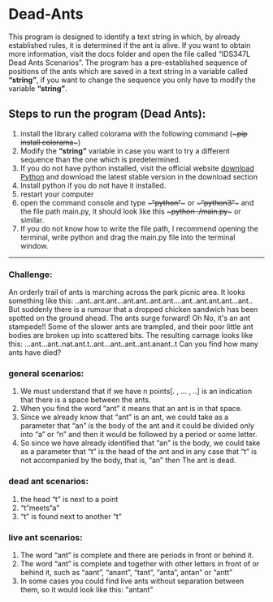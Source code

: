# Dead-Ants

This program is designed to identify a text string in which, by already established rules, it is determined if the ant is alive. If you want to obtain more information, visit the docs folder and open the file called “IDS347L Dead Ants Scenarios”.
The program has a pre-established sequence of positions of the ants which are saved in a text string in a variable called **“string”**, if you want to change the sequence you only have to modify the variable **“string”**.

## Steps to run the program (Dead Ants):
1. install the library called colorama with the following command (~~~pip install colorama~~~)
2. Modify the **“string”** variable in case you want to try a different sequence than the one
which is predetermined.
3. If you do not have python installed, visit the official website
[download Python](https://www.python.org/downloads/) and download the latest stable version in the
download section
4. Install python if you do not have it installed.
5. restart your computer
6. open the command console and type ~~~“python”~~~ or ~~~“python3”~~~ and the file path
main.py, it should look like this ~~~python ./main.py~~~ or similar.
7. If you do not know how to write the file path, I recommend opening the terminal,
write python and drag the main.py file into the terminal window.

---

### Challenge:
An orderly trail of ants is marching across the park picnic area. It looks something like this:
..ant..ant.ant...ant.ant..ant.ant....ant..ant.ant.ant...ant..
But suddenly there is a rumour that a dropped chicken sandwich has been spotted on the ground ahead. The ants surge forward! Oh No, it's an ant stampede!!
Some of the slower ants are trampled, and their poor little ant bodies are broken up into scattered bits.
The resulting carnage looks like this:
...ant...ant..nat.ant.t..ant...ant..ant..ant.anant..t Can you find how many ants have died?

### general scenarios:
1. We must understand that if we have n points[. , ... , ..] is an indication that there is a space between the ants.
2. When you find the word “ant” it means that an ant is in that space.
3. Since we already know that “ant” is an ant, we could take as a parameter that “an” is the body of the ant and it could be divided only into “a” or “n” and then
it would be followed by a period or some letter.
4. So since we have already identified that “an” is the body, we could take as a
parameter that “t” is the head of the ant and in any case that “t” is not accompanied by the body, that is, “an” then The ant is dead.

### dead ant scenarios:
1. the head “t” is next to a point
2. “t”meets“a”
3. “t” is found next to another “t”

### live ant scenarios:
1. The word “ant” is complete and there are periods in front or behind it.
2. The word “ant” is complete and together with other letters in front of or behind
it, such as “aant”, “anant”, “tant”, “anta”, antan” or “antt”
3. In some cases you could find live ants without separation between them, so it
would look like this: "antant"